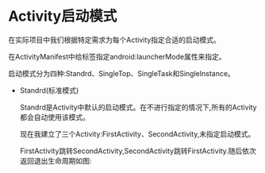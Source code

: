 
# Activity启动模式 #
 在实际项目中我们根据特定需求为每个Activity指定合适的启动模式。
 
 在ActivityManifest中给<activity>标签指定android:launcherMode属性来指定。
     
 启动模式分为四种:Standrd、SingleTop、SingleTask和SingleInstance。

* Standrd(标准模式)

  Standrd是Activity中默认的启动模式。在不进行指定的情况下,所有的Activity都会自动使用该模式。
  
  现在我建立了三个Activity:FirstActivity、SecondActivity,未指定启动模式。
   
  FirstActivity跳转SecondActivity,SecondActivity跳转FirstActivity.随后依次返回退出生命周期如图:
